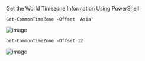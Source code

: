 Get the World Timezone  Information Using PowerShell

```Get-CommonTimeZone -Offset 'Asia'```

![image](https://github.com/50ur48h/Assignment/assets/130345252/7ce69802-2f0c-4cf7-8377-36ff4bd9aedf)


```Get-CommonTimeZone -Offset 12```

![image](https://github.com/50ur48h/Assignment/assets/130345252/e4b8c3b2-f6c1-40ea-8a7b-935640856555)
